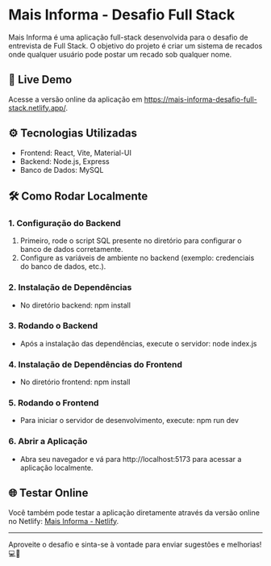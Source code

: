 # Mais Informa - Desafio Full Stack

Mais Informa é uma aplicação full-stack desenvolvida para o desafio de entrevista de Full Stack. O objetivo do projeto é criar um sistema de recados onde qualquer usuário pode postar um recado sob qualquer nome.

## 🚀 Live Demo
Acesse a versão online da aplicação em https://mais-informa-desafio-full-stack.netlify.app/.

## ⚙️ Tecnologias Utilizadas
- Frontend: React, Vite, Material-UI
- Backend: Node.js, Express
- Banco de Dados: MySQL

## 🛠️ Como Rodar Localmente

### 1. Configuração do Backend
1. Primeiro, rode o script SQL presente no diretório para configurar o banco de dados corretamente.
2. Configure as variáveis de ambiente no backend (exemplo: credenciais do banco de dados, etc.).

### 2. Instalação de Dependências
- No diretório backend:
  npm install

### 3. Rodando o Backend
- Após a instalação das dependências, execute o servidor:
  node index.js

### 4. Instalação de Dependências do Frontend
- No diretório frontend:
  npm install

### 5. Rodando o Frontend
- Para iniciar o servidor de desenvolvimento, execute:
  npm run dev

### 6. Abrir a Aplicação
- Abra seu navegador e vá para http://localhost:5173 para acessar a aplicação localmente.

## 🌐 Testar Online
Você também pode testar a aplicação diretamente através da versão online no Netlify: [Mais Informa - Netlify](https://mais-informa-desafio-full-stack.netlify.app/).

---

Aproveite o desafio e sinta-se à vontade para enviar sugestões e melhorias! 💻🚀
